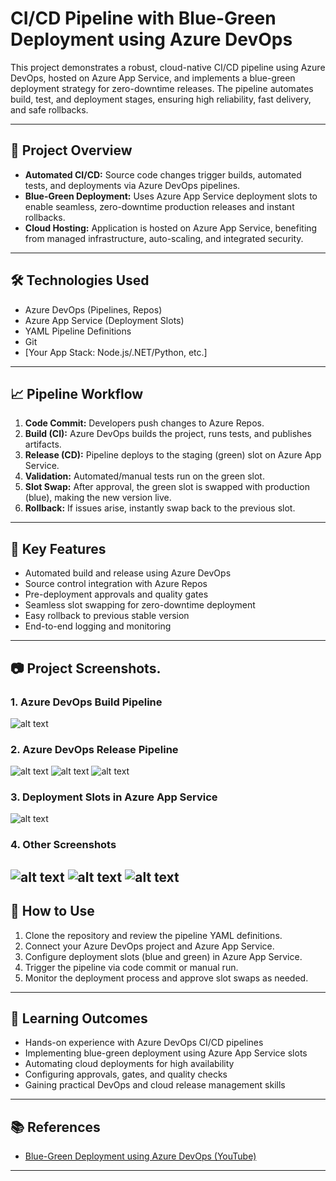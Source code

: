 # CI/CD Pipeline with Blue-Green Deployment using Azure DevOps

This project demonstrates a robust, cloud-native CI/CD pipeline using Azure DevOps, hosted on Azure App Service, and implements a blue-green deployment strategy for zero-downtime releases. The pipeline automates build, test, and deployment stages, ensuring high reliability, fast delivery, and safe rollbacks.

---

## 🚀 Project Overview

- **Automated CI/CD:** Source code changes trigger builds, automated tests, and deployments via Azure DevOps pipelines.
- **Blue-Green Deployment:** Uses Azure App Service deployment slots to enable seamless, zero-downtime production releases and instant rollbacks.
- **Cloud Hosting:** Application is hosted on Azure App Service, benefiting from managed infrastructure, auto-scaling, and integrated security.

---

## 🛠️ Technologies Used

- Azure DevOps (Pipelines, Repos)
- Azure App Service (Deployment Slots)
- YAML Pipeline Definitions
- Git
- [Your App Stack: Node.js/.NET/Python, etc.]

---

## 📈 Pipeline Workflow

1. **Code Commit:** Developers push changes to Azure Repos.
2. **Build (CI):** Azure DevOps builds the project, runs tests, and publishes artifacts.
3. **Release (CD):** Pipeline deploys to the staging (green) slot on Azure App Service.
4. **Validation:** Automated/manual tests run on the green slot.
5. **Slot Swap:** After approval, the green slot is swapped with production (blue), making the new version live.
6. **Rollback:** If issues arise, instantly swap back to the previous slot.

---

## 🌟 Key Features

- Automated build and release using Azure DevOps
- Source control integration with Azure Repos
- Pre-deployment approvals and quality gates
- Seamless slot swapping for zero-downtime deployment
- Easy rollback to previous stable version
- End-to-end logging and monitoring

---

## 📷 Project Screenshots.


### 1. Azure DevOps Build Pipeline
![alt text](Screenshots/image-3.png)
### 2. Azure DevOps Release Pipeline
![alt text](Screenshots/image-2.png)
![alt text](Screenshots/image-7.png)
![alt text](Screenshots/image-1.png)
### 3. Deployment Slots in Azure App Service
![alt text](Screenshots/image.png)
### 4. Other Screenshots
![alt text](Screenshots/image-4.png)
![alt text](Screenshots/image-5.png)
![alt text](Screenshots/image-6.png)
---

## 📝 How to Use

1. Clone the repository and review the pipeline YAML definitions.
2. Connect your Azure DevOps project and Azure App Service.
3. Configure deployment slots (blue and green) in Azure App Service.
4. Trigger the pipeline via code commit or manual run.
5. Monitor the deployment process and approve slot swaps as needed.

---

## 🎯 Learning Outcomes

- Hands-on experience with Azure DevOps CI/CD pipelines
- Implementing blue-green deployment using Azure App Service slots
- Automating cloud deployments for high availability
- Configuring approvals, gates, and quality checks
- Gaining practical DevOps and cloud release management skills

---

## 📚 References

- [Blue-Green Deployment using Azure DevOps (YouTube)](https://www.youtube.com/watch?v=acJErWFS15w&list=PLI4APkPHzsUXseJO1a03CtfRDzr2hivbD&index=6&ab_channel=TechTutorialswithPiyush)

---

